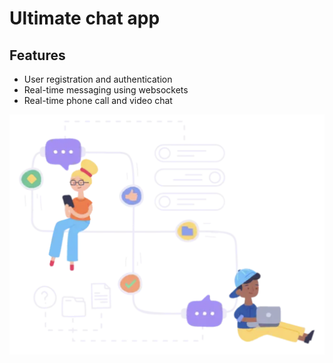 # Ultimate chat app

## Features

- User registration and authentication
- Real-time messaging using websockets
- Real-time phone call and video chat
  
<img src='/public/repoLogo.png'/>
